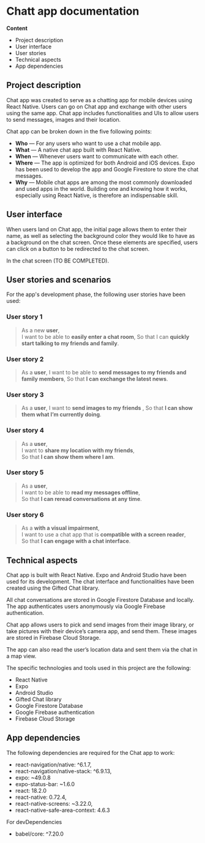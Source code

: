 # Chatt app documentation

**Content**

- Project description
- User interface
-  User stories
 - Technical aspects 
 - App dependencies

 
## Project description

Chat app was created to serve as a chatting app for mobile devices using React Native. Users can go on Chat app and exchange with other users using the same app. Chat app includes functionalities and UIs to allow users to send messages, images and their location.

Chat app can be broken down in the five following points:

 - **Who** — For any users who want to use a chat mobile app.
 - **What** — A native chat app built with React Native.
 - **When** — Whenever users want to communicate with each other.
 - **Where** — The app is optimized for both Android and iOS devices. 
Expo has been used to develop the app and Google Firestore to store the chat messages.
 - **Why** — Mobile chat apps are among the most commonly downloaded and used apps
in the world. Building one and knowing how it works, especially using React Native, is therefore an indispensable skill.


## User interface

When users land on Chat app, the initial page allows them to enter their name, as well as selecting the background color they would like to have as a background on the chat screen. Once these elements are specified, users can click on a button to be redirected to the chat screen.

In the chat screen (TO BE COMPLETED).

## User stories and scenarios

For the app's development phase, the following user stories have been used:

### User story 1

> As a new **user**,   
> I  want to be able to **easily enter a chat room**, 
> So that I can **quickly start talking to my friends and family**.

### User story 2

> As a **user**,
> I want to be able to **send messages to my friends and family members**,
> So that **I can exchange the latest news**.

### User story 3

> As  a **user**, 
> I want to **send images to my friends** ,
> So that **I can show them what I’m currently doing**.

### User story 4

> As  a **user**,  
> I want to **share my location with my friends**,  
> So that **I can show them where I am**.

### User story 5

> As a **user**,   
> I want to be able to **read my messages offline**,  
> So that **I can reread conversations at any time**.

### User story 6

> As a **with a visual impairment**,   
> I want to use a chat app that is **compatible with a screen reader**,  
> So that **I can engage with a chat interface**.

## Technical aspects

Chat app is built with React Native. Expo and Android Studio have been used for its development. The chat interface and functionalities have been created using the Gifted Chat library.

All chat conversations are stored in Google Firestore Database and locally. The app authenticates users anonymously via Google Firebase authentication.

Chat app allows users to pick and send images from their image library, or take pictures with their device’s camera app, and send them. These images are stored in Firebase Cloud Storage.

The app can also read the user’s location data and sent them via the chat in a map view.

The specific technologies and tools used in this project are the following: 

 - React Native
 - Expo
  - Android Studio
 - Gifted Chat library
 - Google Firestore Database
  - Google Firebase authentication
 - Firebase Cloud Storage

## App dependencies

The following dependencies are required for the Chat app to work:

  - react-navigation/native: ^6.1.7,
 -  react-navigation/native-stack: ^6.9.13,
 -  expo: ~49.0.8
 - expo-status-bar: ~1.6.0
 - react: 18.2.0
  - react-native: 0.72.4,
 -  react-native-screens: ~3.22.0,
 -  react-native-safe-area-context: 4.6.3

 For devDependencies

  - babel/core: ^7.20.0
 